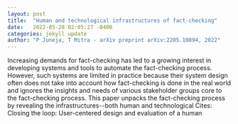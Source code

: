 ```yaml
---
layout: post
title:  "Human and technological infrastructures of fact-checking"
date:   2022-05-28 02:05:27 -0400
categories: jekyll update
author: "P Juneja, T Mitra - arXiv preprint arXiv:2205.10894, 2022"
---
```

Increasing demands for fact-checking has led to a growing interest in developing systems and tools to automate the fact-checking process. However, such systems are limited in practice because their system design often does not take into account how fact-checking is done in the real world and ignores the insights and needs of various stakeholder groups core to the fact-checking process. This paper unpacks the fact-checking process by revealing the infrastructures--both human and technological  Cites: Closing the loop: User-centered design and evaluation of a human